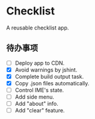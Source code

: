 Checklist
=========
A reusable checklist app.

待办事项
--------
- [ ] Deploy app to CDN.
- [x] Avoid warnings by jshint.
- [x] Complete build output task.
- [x] Copy .json files automatically.
- [ ] Control IME's state.
- [ ] Add side menu.
- [ ] Add "about" info.
- [ ] Add "clear" feature.
